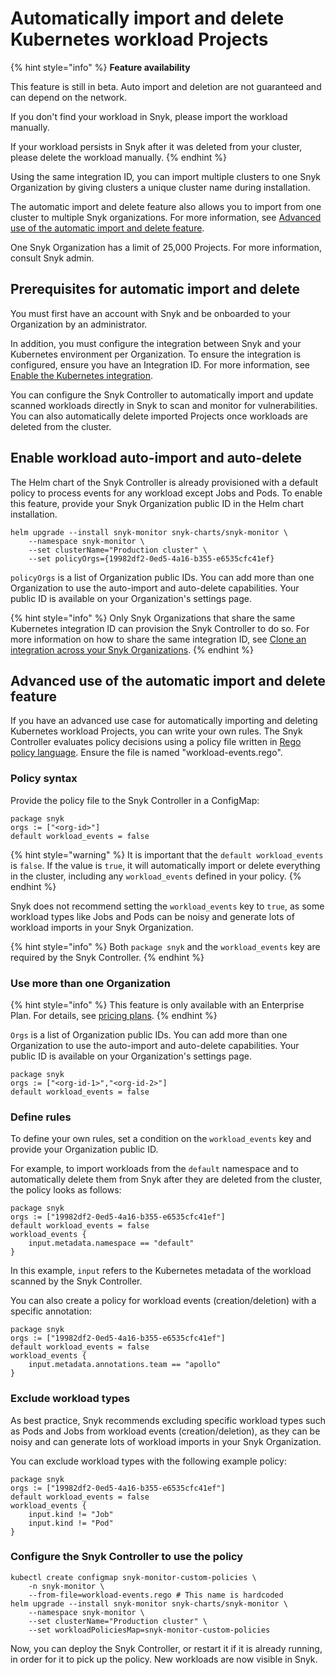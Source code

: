 # Automatically import and delete Kubernetes workload Projects

{% hint style="info" %}
**Feature availability**

This feature is still in beta. Auto import and deletion are not guaranteed and can depend on the network.

If you don't find your workload in Snyk, please import the workload manually.

If your workload persists in Snyk after it was deleted from your cluster, please delete the workload manually.
{% endhint %}

Using the same integration ID, you can import multiple clusters to one Snyk Organization by giving clusters a unique cluster name during installation.

The automatic import and delete feature also allows you to import from one cluster to multiple Snyk organizations. For more information, see [Advanced use of the automatic import and delete feature](automatically-import-and-delete-kubernetes-workload-projects.md#advanced-use-of-the-automatic-import-and-delete-feature).

One Snyk Organization has a limit of 25,000 Projects. For more information, consult Snyk admin.

## **Prerequisites for automatic import and delete**

You must first have an account with Snyk and be onboarded to your Organization by an administrator.

In addition, you must configure the integration between Snyk and your Kubernetes environment per Organization. To ensure the integration is configured, ensure you have an Integration ID. For more information, see [Enable the Kubernetes integration](overview-of-the-kubernetes-integration/viewing-your-kubernetes-integration-settings.md).

You can configure the Snyk Controller to automatically import and update scanned workloads directly in Snyk to scan and monitor for vulnerabilities. You can also automatically delete imported Projects once workloads are deleted from the cluster.

## Enable workload auto-import and auto-delete

The Helm chart of the Snyk Controller is already provisioned with a default policy to process events for any workload except Jobs and Pods. To enable this feature, provide your Snyk Organization public ID in the Helm chart installation.

```
helm upgrade --install snyk-monitor snyk-charts/snyk-monitor \
    --namespace snyk-monitor \
    --set clusterName="Production cluster" \
    --set policyOrgs={19982df2-0ed5-4a16-b355-e6535cfc41ef}
```

`policyOrgs` is a list of Organization public IDs. You can add more than one Organization to use the auto-import and auto-delete capabilities. Your public ID is available on your Organization's settings page.

{% hint style="info" %}
Only Snyk Organizations that share the same Kubernetes integration ID can provision the Snyk Controller to do so. For more information on how to share the same integration ID, see [Clone an integration across your Snyk Organizations](../../../enterprise-setup/snyk-broker/clone-an-integration-across-your-snyk-organizations.md).
{% endhint %}

## Advanced use of the automatic import and delete feature

If you have an advanced use case for automatically importing and deleting Kubernetes workload Projects, you can write your own rules. The Snyk Controller evaluates policy decisions using a policy file written in [Rego policy language](https://www.openpolicyagent.org/docs/latest/policy-language/). Ensure the file is named "workload-events.rego".

### Policy syntax

Provide the policy file to the Snyk Controller in a ConfigMap:

```
package snyk
orgs := ["<org-id>"]
default workload_events = false
```

{% hint style="warning" %}
It is important that the `default workload_events` is `false`. If the value is `true`, it will automatically import or delete everything in the cluster, including any `workload_events` defined in your policy.
{% endhint %}

Snyk does not recommend setting the `workload_events` key to `true`, as some workload types like Jobs and Pods can be noisy and generate lots of workload imports in your Snyk Organization.

{% hint style="info" %}
Both `package snyk` and the `workload_events` key are required by the Snyk Controller.
{% endhint %}

### Use more than one Organization

{% hint style="info" %}
This feature is only available with an Enterprise Plan. For details, see [pricing plans](https://snyk.io/plans/?\_gl=1\*myjr92\*\_ga\*MTYzMjUyMDYwNC4xNjg4OTkzNjQ2\*\_ga\_X9SH3KP7B4\*MTY5NTYzNDE0NC4xNDAuMS4xNjk1NjQxNTIyLjAuMC4w).
{% endhint %}

`Orgs` is a list of Organization public IDs. You can add more than one Organization to use the auto-import and auto-delete capabilities. Your public ID is available on your Organization's settings page.

```
package snyk
orgs := ["<org-id-1>","<org-id-2>"]
default workload_events = false
```

### Define rules

To define your own rules, set a condition on the `workload_events` key and provide your Organization public ID.

For example, to import workloads from the `default` namespace and to automatically delete them from Snyk after they are deleted from the cluster, the policy looks as follows:

```
package snyk
orgs := ["19982df2-0ed5-4a16-b355-e6535cfc41ef"]
default workload_events = false
workload_events {
    input.metadata.namespace == "default"
}
```

In this example, `input` refers to the Kubernetes metadata of the workload scanned by the Snyk Controller.

You can also create a policy for workload events (creation/deletion) with a specific annotation:

```
package snyk
orgs := ["19982df2-0ed5-4a16-b355-e6535cfc41ef"]
default workload_events = false
workload_events {
    input.metadata.annotations.team == "apollo"
}
```

### Exclude workload types

As best practice, Snyk recommends excluding specific workload types such as Pods and Jobs from workload events (creation/deletion), as they can be noisy and can generate lots of workload imports in your Snyk Organization.

You can exclude workload types with the following example policy:

```
package snyk
orgs := ["19982df2-0ed5-4a16-b355-e6535cfc41ef"]
default workload_events = false
workload_events {
    input.kind != "Job"
    input.kind != "Pod"
}
```

### Configure the Snyk Controller to use the policy

```
kubectl create configmap snyk-monitor-custom-policies \
    -n snyk-monitor \
    --from-file=workload-events.rego # This name is hardcoded
helm upgrade --install snyk-monitor snyk-charts/snyk-monitor \
    --namespace snyk-monitor \
    --set clusterName="Production cluster" \
    --set workloadPoliciesMap=snyk-monitor-custom-policies
```

Now, you can deploy the Snyk Controller, or restart it if it is already running, in order for it to pick up the policy. New workloads are now visible in Snyk.

